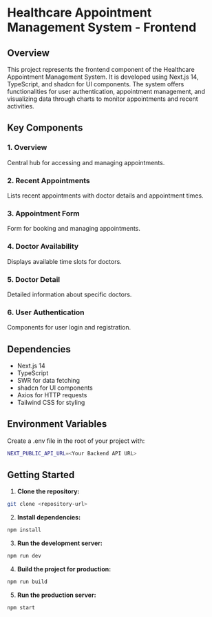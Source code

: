 # Healthcare Appointment Management System - Frontend

## Overview

This project represents the frontend component of the Healthcare Appointment Management System. It is developed using Next.js 14, TypeScript, and shadcn for UI components. The system offers functionalities for user authentication, appointment management, and visualizing data through charts to monitor appointments and recent activities.

## Key Components

### 1. Overview

Central hub for accessing and managing appointments.

### 2. Recent Appointments

Lists recent appointments with doctor details and appointment times.

### 3. Appointment Form

Form for booking and managing appointments.

### 4. Doctor Availability

Displays available time slots for doctors.

### 5. Doctor Detail

Detailed information about specific doctors.

### 6. User Authentication

Components for user login and registration.

## Dependencies

- Next.js 14
- TypeScript
- SWR for data fetching
- shadcn for UI components
- Axios for HTTP requests
- Tailwind CSS for styling

## Environment Variables

Create a .env file in the root of your project with:

```bash
NEXT_PUBLIC_API_URL=<Your Backend API URL>
```

## Getting Started

1. **Clone the repository:**

```bash
git clone <repository-url>
```

2. **Install dependencies:**

```bash
npm install
```

3. **Run the development server:**

```bash
npm run dev
```

4. **Build the project for production:**

```bash
npm run build
```

5. **Run the production server:**

```bash
npm start
```
